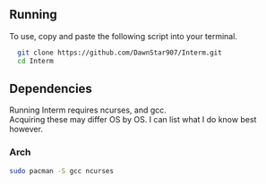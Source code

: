 
## Running

To use, copy and paste the following script into your terminal.




```bash
  git clone https://github.com/DawnStar907/Interm.git
  cd Interm

```
## Dependencies
Running Interm requires ncurses, and gcc.  
Acquiring these may differ OS by OS. I can list what I do know best however.
### Arch
```bash
sudo pacman -S gcc ncurses
```
